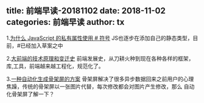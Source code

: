 title: 前端早读-20181102
date: 2018-11-02
categories: 前端早读
author: tx
---

1.[为什么 JavaScript 的私有属性使用 # 符号](https://zhuanlan.zhihu.com/p/47166400)
JS也逐步在添加自己的静态类型，目前，#已经加入草案之中

2.[大前端的技术原理和变迁史](https://juejin.im/post/5b5adc9b6fb9a04f9244555d)
前端发展史，从刀耕火种到现在各种各样的框架，库,工具，前端越来越工程化，规范化了。

3.[一种自动化生成骨架屏的方案](https://github.com/Jocs/jocs.github.io/issues/22)
骨架屏解决了很多异步数据回来之前用户的心理焦躁，传统的骨架屏以一张图片代替，每次修改都会对图片产生修改，那么 自动化骨架屏了解一下？